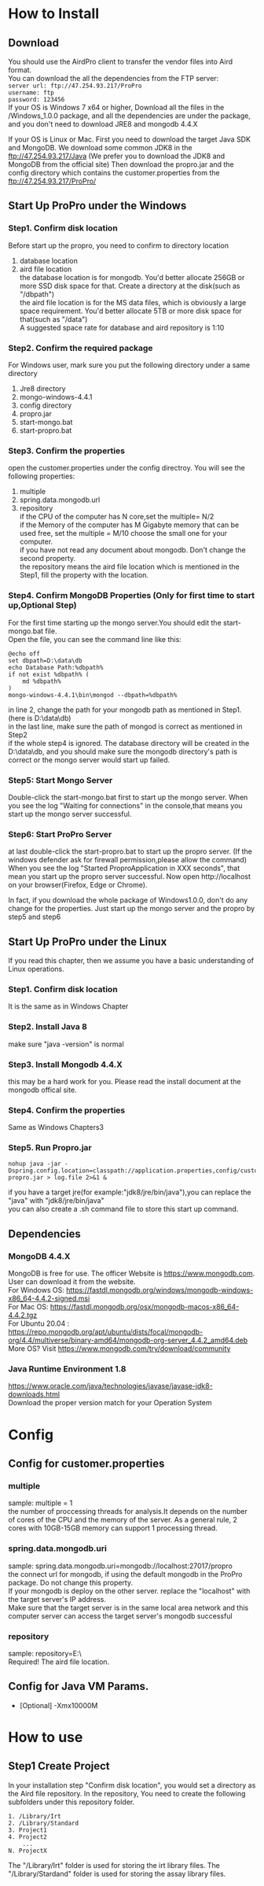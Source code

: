 # How to Install
## Download
You should use the AirdPro client to transfer the vendor files into Aird format.<br/>
You can download the all the dependencies from the FTP server: <br/>
    `server url: ftp://47.254.93.217/ProPro` <br/>
    `username: ftp` <br/>
    `password: 123456` <br/>
If your OS is Windows 7 x64 or higher, Download all the files in the /Windows_1.0.0 package, and all the dependencies are under the package,
and you don't need to download JRE8 and mongodb 4.4.X

If your OS is Linux or Mac. First you need to download the target Java SDK and MongoDB.
We download some common JDK8 in the ftp://47.254.93.217/Java (We prefer you to download the JDK8 and MongoDB from the official site)
Then download the propro.jar and the config directory which contains the customer.properties from the ftp://47.254.93.217/ProPro/

## Start Up ProPro under the Windows
### Step1. Confirm disk location
Before start up the propro, you need to confirm to directory location
1. database location
2. aird file location <br/>
the database location is for mongodb. You'd better allocate 256GB or more SSD disk space for that. Create a directory at the disk(such as "/dbpath") <br/>
the aird file location is for the MS data files, which is obviously a large space requirement. You'd better allocate 5TB or more disk space for that(such as "/data") <br/>
A suggested space rate for database and aird repository is 1:10 <br/>

### Step2. Confirm the required package
For Windows user, mark sure you put the following directory under a same directory
1. Jre8 directory
2. mongo-windows-4.4.1
3. config directory
4. propro.jar
5. start-mongo.bat
6. start-propro.bat <br/>

### Step3. Confirm the properties
open the customer.properties under the config directroy. You will see the following properties:
1. multiple
2. spring.data.mongodb.url
3. repository <br/>
if the CPU of the computer has N core,set the multiple= N/2 <br/>
if the Memory of the computer has M Gigabyte memory that can be used free, set the multiple = M/10
choose the small one for your computer.<br/>
if you have not read any document about mongodb. Don't change the second property.<br/>
the repository means the aird file location which is mentioned in the Step1, fill the property with the location.

### Step4. Confirm MongoDB Properties (Only for first time to start up,Optional Step)
For the first time starting up the mongo server.You should edit the start-mongo.bat file.<br/>
Open the file, you can see the command line like this:

    @echo off
    set dbpath=D:\data\db
    echo Database Path:%dbpath%
    if not exist %dbpath% (
        md %dbpath%
    )
    mongo-windows-4.4.1\bin\mongod --dbpath=%dbpath%

in line 2, change the path for your mongodb path as mentioned in Step1.(here is D:\data\db) <br/>
in the last line, make sure the path of mongod is correct as mentioned in Step2 <br/>
if the whole step4 is ignored. The database directory will be created in the D:\data\db,
and you should make sure the mongodb directory's path is correct or the mongo server would start up failed.

### Step5: Start Mongo Server
Double-click the start-mongo.bat first to start up the mongo server. When you see the log "Waiting for connections" in the console,that means you 
start up the mongo server successful. <br/>

### Step6: Start ProPro Server
at last double-click the start-propro.bat to start up the propro server. (If the windows defender ask for firewall permission,please allow the command)
 When you see the log "Started ProproApplication in XXX seconds", that mean you start up the propro server successful.
 Now open http://localhost on your browser(Firefox, Edge or Chrome).

In fact, if you download the whole package of Windows1.0.0, don't do any change for the properties. Just start up the mongo server and the propro by step5 and step6

## Start Up ProPro under the Linux
If you read this chapter, then we assume you have a basic understanding of Linux operations.
### Step1. Confirm disk location
It is the same as in Windows Chapter

### Step2. Install Java 8
make sure "java -version" is normal

### Step3. Install Mongodb 4.4.X
this may be a hard work for you. Please read the install document at the mongodb offical site.

### Step4. Confirm the properties
Same as Windows Chapters3

### Step5. Run Propro.jar
    nohup java -jar -Dspring.config.location=classpath://application.properties,config/customer.properties propro.jar > log.file 2>&1 &
if you have a target jre(for example:"jdk8/jre/bin/java"),you can replace the "java" with "jdk8/jre/bin/java" <br/>
you can also create a .sh command file to store this start up command.

## Dependencies
### MongoDB 4.4.X
MongoDB is free for use. The officer Website is https://www.mongodb.com. User can download it from the website.<br/>
For Windows OS: https://fastdl.mongodb.org/windows/mongodb-windows-x86_64-4.4.2-signed.msi <br/>
For Mac OS: https://fastdl.mongodb.org/osx/mongodb-macos-x86_64-4.4.2.tgz <br/>
For Ubuntu 20.04 : https://repo.mongodb.org/apt/ubuntu/dists/focal/mongodb-org/4.4/multiverse/binary-amd64/mongodb-org-server_4.4.2_amd64.deb <br/>
More OS? Visit https://www.mongodb.com/try/download/community <br/>

### Java Runtime Environment 1.8
https://www.oracle.com/java/technologies/javase/javase-jdk8-downloads.html <br/>
Download the proper version match for your Operation System <br/>

# Config
## Config for customer.properties
### multiple  
sample: multiple = 1 <br/>
the number of proccessing threads for analysis.It depends on the number of cores of the CPU and the memory of the server. As a general rule, 2 cores with 10GB-15GB memory can support 1 processing thread.

### spring.data.mongodb.uri
sample: spring.data.mongodb.uri=mongodb://localhost:27017/propro <br/>
the connect url for mongodb, if using the default mongodb in the ProPro package. Do not change this property. </br>
If your mongodb is deploy on the other server. replace the "localhost" with the target server's IP address. </br>
Make sure that the target server is in the same local area network and this computer server can access the target server's mongodb successful

### repository
sample: repository=E:\\ <br/>
Required! The aird file location.

## Config for Java VM Params. 
 - [Optional]   -Xmx10000M

# How to use
## Step1 Create Project
In your installation step "Confirm disk location", you would set a directory as the Aird file repository. In the repository,
You need to create the following subfolders under this repository folder.
    
    1. /Library/Irt
    2. /Library/Standard
    3. Project1
    4. Project2
        ...
    N. ProjectX
The "/Library/Irt" folder is used for storing the irt library files. The
"/Library/Stardand" folder is used for storing the assay library files.

   

